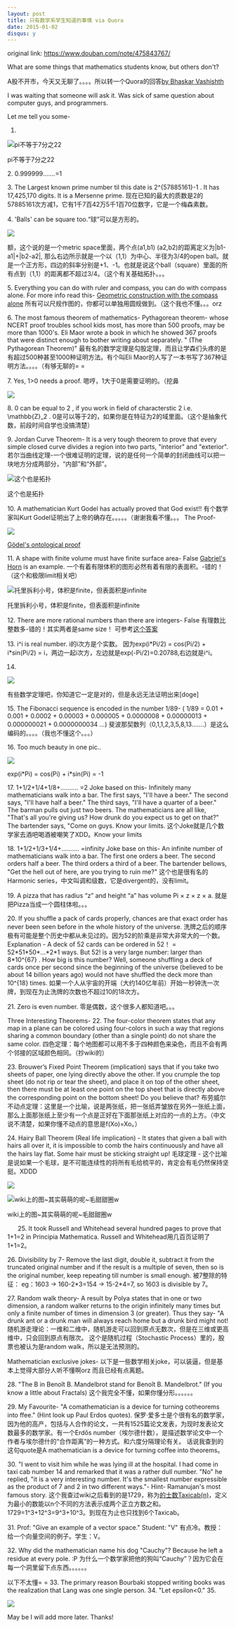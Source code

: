 ```yaml
---
layout: post
title: 只有数学系学生知道的事情 via Quora
date: 2015-01-02
disqus: y
---
```


original link: https://www.douban.com/note/475843767/

What are some things that mathematics students know, but others don't?

A股不开市，今天又无聊了。。。。所以转一个Quora的回答[by Bhaskar Vashishth](https://www.quora.com/What-are-some-things-that-mathematics-students-know-but-others-dont/answer/Bhaskar-Vashishth)

I was waiting that someone will ask it. Was sick of same question about computer guys, and programmers.

Let me tell you some-

1.

![pi不等于7分之22](/assets/images/math-students/p24156400.jpg)

pi不等于7分之22



2\. 0.999999.......=1

3\. The Largest known prime number til this date is 2^{57885161}-1 . It has 17,425,170 digits. It is a Mersenne prime.
现在已知的最大的质数是2的57885161次方减1，它有1千7百42万5千1百70位数字，它是一个梅森素数。

4\. 'Balls' can be square too.“球”可以是方形的。

![](/assets/images/math-students/p24156461.jpg)


额，这个说的是一个metric space里面，两个点(a1,b1) (a2,b2)的距离定义为|b1-a1|+|b2-a2|, 那么右边所示就是一个以（1,1）为中心、半径为3/4的open ball。就是一个正方形，四边的斜率分别是+1、-1。也就是说这个ball（square）里面的所有点到（1,1）的距离都不超过3/4。（这个有关基础拓扑。。。

5\. Everything you can do with ruler and compass, you can do with compass alone. For more info read this- [Geometric construction with the compass alone](http://www.cut-the-knot.org/do_you_know/compass.shtml)
所有可以尺规作图的，你都可以单独用圆规做到。（这个我也不懂。。。orz

6\. The most famous theorem of mathematics- Pythagorean theorem- whose NCERT proof troubles school kids most, has more than 500 proofs, may be more than 1000's. Eli Maor wrote a book in which he showed 367 proofs that were distinct enough to bother writing about separately. " (The Pythagorean Theorem)"
最有名的数学定理是勾股定理，而且让学森们头疼的是有超过500种甚至1000种证明方法。有个叫Eli Maor的人写了一本书写了367种证明方法。。。。（有够无聊的= =

7\. Yes, 1>0 needs a proof.
嗯哼，1大于0是需要证明的。（挖鼻

![](/assets/images/math-students/p24156791.jpg)



8\. 0 can be equal to 2 , if you work in field of characterstic 2 i.e. \\mathbb{Z}\_2 .
0是可以等于2的，如果你是在特征为2的域里面。（这个是抽象代数，前段时间自学也没搞清楚）

9\. Jordan Curve Theorem- It is a very tough theorem to prove that every simple closed curve divides a region into two parts, "interior" and "exterior".
若尔当曲线定理-一个很难证明的定理，说的是任何一个简单的封闭曲线可以把一块地方分成两部分，“内部”和“外部”。

![这个也是拓扑](/assets/images/math-students/p24157205.jpg)

这个也是拓扑



10\. A mathematician Kurt Godel has actually proved that God exist!!
有个数学家叫Kurt Godel证明出了上帝的确存在。。。。。（谢谢我看不懂。。。
The Proof-

![](/assets/images/math-students/p24157222.jpg)


[Gödel's ontological proof](http://en.wikipedia.org/wiki/G%C3%B6del%27s_ontological_proof)

11\. A shape with finite volume must have finite surface area- False
[Gabriel's Horn](http://en.wikipedia.org/wiki/Gabriel%27s_Horn) is an example.
一个有着有限体积的图形必然有着有限的表面积。-错的！
（这个和极限limit相关吧）

![托里拆利小号，体积是finite，但表面积是infinite](/assets/images/math-students/p24157317.jpg)

托里拆利小号，体积是finite，但表面积是infinite



12\. There are more rational numbers than there are integers- False
有理数比整数多-错的！其实两者是same size！
可参考[这个答案](http://math.stackexchange.com/questions/1311/are-there-more-rational-numbers-than-integers)

13\. i^i is real number.
i的i次方是个实数。
因为exp(i\*Pi/2) = cos(Pi/2) + i\*sin(Pi/2) = i，两边一起i次方，左边就是exp(-Pi/2)=0.20788,右边就是i^i。

14.

![](/assets/images/math-students/p24157667.jpg)


有些数学定理吧，你知道它一定是对的，但是永远无法证明出来\[doge\]

15\. The Fibonacci sequence is encoded in the number 1/89- ( 1/89 = 0.01 + 0.001 + 0.0002 + 0.00003 + 0.000005 + 0.0000008 + 0.00000013 + 0.000000021 + 0.0000000034 ...)
斐波那契数列（0,1,1,2,3,5,8,13.......）是这么编码的。。。。（我也不懂这个。。。）

16\. Too much beauty in one pic..

![](/assets/images/math-students/p24157796.jpg)


exp(i\*Pi) = cos(Pi) + i\*sin(Pi) = -1

17\. 1+1/2+1/4+1/8+.......... =2
Joke based on this- Infinitely many mathematicians walk into a bar. The first says, "I'll have a beer." The second says, "I'll have half a beer." The third says, "I'll have a quarter of a beer." The barman pulls out just two beers. The mathematicians are all like, "That's all you're giving us? How drunk do you expect us to get on that?" The bartender says, "Come on guys. Know your limits.
这个Joke就是几个数学家去酒吧喝酒被嘲笑了XDD。Know your limits

18\. 1+1/2+1/3+1/4+.......... =infinity
Joke base on this- An infinite number of mathematicians walk into a bar. The first one orders a beer. The second orders half a beer. The third orders a third of a beer. The bartender bellows, "Get the hell out of here, are you trying to ruin me?"
这个也是很有名的Harmonic series，中文叫调和级数，它是divergent的，没有limit。

19\. A pizza that has radius “z” and height “a” has volume Pi × z × z × a.
就是把Pizza当成一个圆柱体啦。。。

20\. If you shuffle a pack of cards properly, chances are that exact order has never been seen before in the whole history of the universe.
洗牌之后的顺序极有可能是整个历史中都从未见过的。因为52的阶乘是非常大非常大的一个数。
Explanation - A deck of 52 cards can be ordered in 52！ = 52\*51\*50\*...\*2\*1 ways. But 52! is a very large number: larger than 8\*10^{67} .
How big is this number? Well, someone shuffling a deck of cards once per second since the beginning of the universe (believed to be about 14 billion years ago) would not have shuffled the deck more than 10^{18} times.
如果一个人从宇宙的开端（大约140亿年前）开始一秒钟洗一次牌，到现在为止洗牌的次数也不超过10的18次方。

21\. Zero is even number.
零是偶数，这个很多人都知道吧。。。

Three Interesting Theorems-
22\. The four-color theorem states that any map in a plane can be colored using four-colors in such a way that regions sharing a common boundary (other than a single point) do not share the same color.
四色定理：每个地图都可以用不多于四种颜色来染色，而且不会有两个邻接的区域颜色相同。（抄wiki的）

23\. Brouwer’s Fixed Point Theorem (implication) says that if you take two sheets of paper, one lying directly above the other. If you crumple the top sheet (do not rip or tear the sheet), and place it on top of the other sheet, then there must be at least one point on the top sheet that is directly above the corresponding point on the bottom sheet! Do you believe that?
布劳威尔不动点定理：这里是一个比喻，说是两张纸，把一张纸弄皱放在另外一张纸上面，那么上面那张纸上至少有一个点是正好在下面那张纸上对应的一点的上方。（中文说不清楚，如果你懂不动点的意思是f(Xo)=Xo。）


24\. Hairy Ball Theorem (Real life implication) - It states that given a ball with hairs all over it, it is impossible to comb the hairs continuously and have all the hairs lay flat. Some hair must be sticking straight up!
毛球定理 - 这个比喻是说如果一个毛球，是不可能连续性的将所有毛给梳平的，肯定会有毛仍然保持坚挺。XDDD

![](/assets/images/math-students/p24158727.jpg)



![wiki上的图~其实萌萌的呢~毛甜甜圈w](/assets/images/math-students/p24158728.jpg)

wiki上的图~其实萌萌的呢~毛甜甜圈w


     
25\. It took Russell and Whitehead several hundred pages to prove that 1+1=2 in Principia Mathematica.
Russell and Whitehead用几百页证明了1+1=2。

26\. Divisibility by 7-
Remove the last digit, double it, subtract it from the truncated original number and if the result is a multiple of seven, then so is the original number, keep repeating till number is small enough.
被7整除的特征：
eg：1603 -> 160-2\*3=154 -> 15-2\*4=7, so 1603 is divisible by 7。

27\. Random walk theory- A result by Polya states that in one or two dimension, a random walker returns to the origin infinitely many times but only a finite number of times in dimension 3 (or greater).
Thus they say- "A drunk ant or a drunk man will always reach home but a drunk bird might not!
随机游走理论：一维和二维中，随机游走可以回到原点无数次，但是在三维或更高维中，只会回到原点有限次。
这个是随机过程（Stochastic Process）里的，股票也被认为是random walk，所以是无法预测的。

Mathematician exclusive jokes-
以下是一些数学相关joke，可以装逼，但是基本上觉得大部分人听不懂啊orz 而且已经有点离题。

28\. "The B in Benoît B. Mandelbrot stand for Benoît B. Mandelbrot."
(If you know a little about Fractals)
这个我完全不懂，如果你懂分形。。。。。。

29\. My Favourite- "A comathematician is a device for turning cotheorems into ffee." (Hint look up Paul Erdos quotes).
保罗·爱多士是个很有名的数学家，因为他的高产，包括与人合作的论文，一共有1525篇论文发表，为现时发表论文数最多的数学家。有一个Erdős number（埃尔德什数），是描述数学论文中一个作者与埃尔德什的“合作距离”的一种方式。和六度分隔理论有关。
话说我查到的这句quote是A mathematician is a device for turning coffee into theorems。

30\. "I went to visit him while he was lying ill at the hospital. I had come in taxi cab number 14 and remarked that it was a rather dull number. "No" he replied, "it is a very interesting number. It's the smallest number expressible as the product of 7 and 2 in two different ways."-
Hint- Ramanujan's most famous story.
这个我查过wiki之后看到的是1729，称为[的士数Taxicab(n)](http://zh.wikipedia.org/wiki/%E7%9A%84%E5%A3%AB%E6%95%B8)，定义为最小的数能以n个不同的方法表示成两个正立方数之和。1729=1^3+12^3=9^3+10^3。到现在为止也只找到6个Taxicab。

31\. Prof: "Give an example of a vector space."
Student: "V"
有点冷。教授：给一个向量空间的例子。学生：V。

32\. Why did the mathematician name his dog "Cauchy"? Because he left a residue at every pole. :P
为什么一个数学家把他的狗叫“Cauchy”？因为它会在每一个洞里留下点东西。。。。。。

以下不太懂= =
33\. The primary reason Bourbaki stopped writing books was the realization that Lang was one single person.
34\. "Let epsilon<0."
35.

![](/assets/images/math-students/p24159867.jpg)



May be I will add more later. Thanks!
